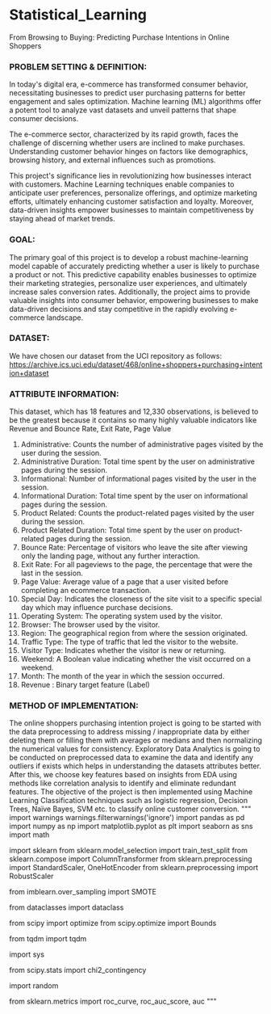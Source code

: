 # Statistical_Learning
From Browsing to Buying: Predicting Purchase Intentions in Online Shoppers

### PROBLEM SETTING & DEFINITION:
 
In today's digital era, e-commerce has transformed consumer behavior, necessitating businesses to predict user purchasing patterns for better engagement and sales optimization. Machine learning (ML) algorithms offer a potent tool to analyze vast datasets and unveil patterns that shape consumer decisions.
 
The e-commerce sector, characterized by its rapid growth, faces the challenge of discerning whether users are inclined to make purchases. Understanding customer behavior hinges on factors like demographics, browsing history, and external influences such as promotions.
 
This project's significance lies in revolutionizing how businesses interact with customers. Machine Learning techniques enable companies to anticipate user preferences, personalize offerings, and optimize marketing efforts, ultimately enhancing customer satisfaction and loyalty. Moreover, data-driven insights empower businesses to maintain competitiveness by staying ahead of market trends.
 
 
### GOAL:
 
The primary goal of this project is to develop a robust machine-learning model capable of accurately predicting whether a user is likely to purchase a product or not. This predictive capability enables businesses to optimize their marketing strategies, personalize user experiences, and ultimately increase sales conversion rates. Additionally, the project aims to provide valuable insights into consumer behavior, empowering businesses to make data-driven decisions and stay competitive in the rapidly evolving e-commerce landscape.
 
### DATASET:  
 
We have chosen our dataset from the UCI repository as follows: https://archive.ics.uci.edu/dataset/468/online+shoppers+purchasing+intention+dataset
 
### ATTRIBUTE INFORMATION:
 
This dataset, which has 18 features and 12,330 observations, is believed to be the greatest because it contains so many highly valuable indicators like Revenue and Bounce Rate, Exit Rate, Page Value
 
1. Administrative: Counts the number of administrative pages visited by the user during the session.
2. ⁠Administrative Duration: Total time spent by the user on administrative pages during the session.
3. Informational: Number of informational pages visited by the user in the session.
4. ⁠Informational Duration: Total time spent by the user on informational pages during the session.
5. ⁠Product Related: Counts the product-related pages visited by the user during the session.
6. Product Related Duration: Total time spent by the user on product-related pages during the session.
7. ⁠Bounce Rate: Percentage of visitors who leave the site after viewing only the landing page, without any further interaction.
8. ⁠Exit Rate: For all pageviews to the page, the percentage that were the last in the session.
9. Page Value: Average value of a page that a user visited before completing an ecommerce transaction.
10. ⁠Special Day: Indicates the closeness of the site visit to a specific special day which may influence purchase decisions.
11. Operating System: The operating system used by the visitor.
12. Browser: The browser used by the visitor.
13. Region: The geographical region from where the session originated.
14. Traffic Type: The type of traffic that led the visitor to the website.
15. ⁠Visitor Type: Indicates whether the visitor is new or returning.
16. Weekend: A Boolean value indicating whether the visit occurred on a weekend.
17. Month: The month of the year in which the session occurred.  
18. Revenue : Binary target feature (Label)
 
### METHOD OF IMPLEMENTATION:
 
The online shoppers purchasing intention project is going to be started with the data preprocessing to address missing / inappropriate data by either deleting them or filling them with averages or medians and then normalizing the numerical values for consistency. Exploratory Data Analytics is going to be conducted on preprocessed data to examine the data and identify any outliers if exists which helps in understanding the datasets attributes better. After this, we choose key features based on insights from EDA using methods like correlation analysis to identify and eliminate redundant features.  The objective of the project is then implemented using Machine Learning Classification techniques such as logistic regression, Decision Trees, Naïve Bayes, SVM etc. to classify online customer conversion.
 """ import warnings
warnings.filterwarnings('ignore')
import pandas as pd
import numpy as np
import matplotlib.pyplot as plt
import seaborn as sns
import math

import sklearn
from sklearn.model_selection import train_test_split
from sklearn.compose import ColumnTransformer
from sklearn.preprocessing import StandardScaler, OneHotEncoder
from sklearn.preprocessing import RobustScaler

from imblearn.over_sampling import SMOTE

from dataclasses import dataclass

from scipy import optimize
from scipy.optimize import Bounds

from tqdm import tqdm

import sys

from scipy.stats import chi2_contingency

import random

from sklearn.metrics import roc_curve, roc_auc_score, auc 
"""
